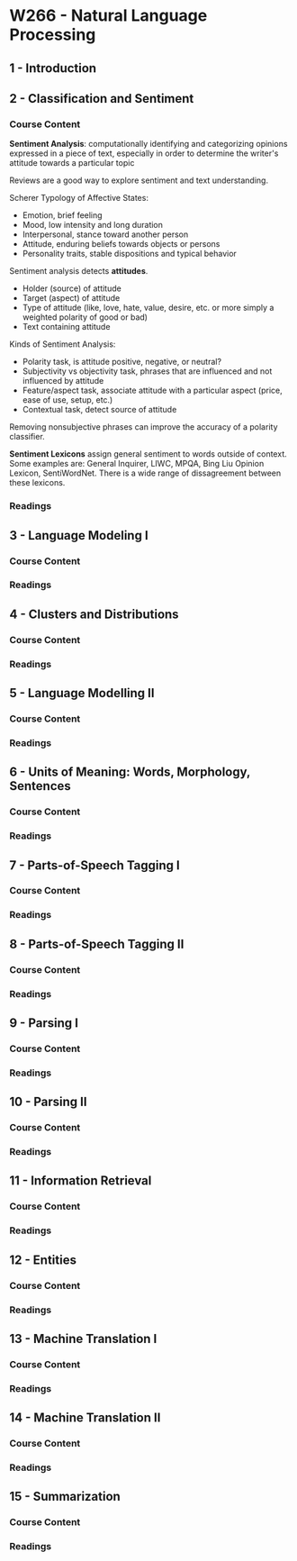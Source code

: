 # W266 - Natural Language Processing

## 1 - Introduction

## 2 - Classification and Sentiment

### Course Content

**Sentiment Analysis**: computationally identifying and categorizing opinions expressed in a piece of text, especially in order to determine the writer's attitude towards a particular topic

Reviews are a good way to explore sentiment and text understanding.

Scherer Typology of Affective States:

- Emotion, brief feeling
- Mood, low intensity and long duration
- Interpersonal, stance toward another person
- Attitude, enduring beliefs towards objects or persons
- Personality traits, stable dispositions and typical behavior

Sentiment analysis detects **attitudes**.

- Holder (source) of attitude
- Target (aspect) of attitude
- Type of attitude (like, love, hate, value, desire, etc. or more simply a weighted polarity of good or bad)
- Text containing attitude

Kinds of Sentiment Analysis:

- Polarity task, is attitude positive, negative, or neutral?
- Subjectivity vs objectivity task, phrases that are influenced and not influenced by attitude
- Feature/aspect task, associate attitude with a particular aspect (price, ease of use, setup, etc.)
- Contextual task, detect source of attitude

Removing nonsubjective phrases can improve the accuracy of a polarity classifier.

**Sentiment Lexicons** assign general sentiment to words outside of context. Some examples are: General Inquirer, LIWC, MPQA, Bing Liu Opinion Lexicon, SentiWordNet. There is a wide range of dissagreement between these lexicons.



### Readings

## 3 - Language Modeling I

### Course Content

### Readings

## 4 - Clusters and Distributions

### Course Content

### Readings

## 5 - Language Modelling II

### Course Content

### Readings

## 6 - Units of Meaning: Words, Morphology, Sentences

### Course Content

### Readings

## 7 - Parts-of-Speech Tagging I

### Course Content

### Readings

## 8 - Parts-of-Speech Tagging II

### Course Content

### Readings

## 9 - Parsing I

### Course Content

### Readings

## 10 - Parsing II

### Course Content

### Readings

## 11 - Information Retrieval

### Course Content

### Readings

## 12 - Entities

### Course Content

### Readings

## 13 - Machine Translation I

### Course Content

### Readings

## 14 - Machine Translation II

### Course Content

### Readings

## 15 - Summarization

### Course Content

### Readings

